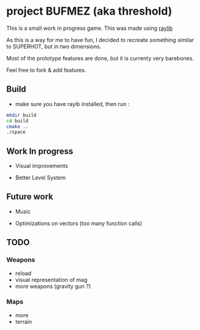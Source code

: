 # project BUFMEZ (aka threshold)

This is a small work in progress game. This was made using [raylib](http://raylib.com)

As this is a way for me to have fun, I decided to recreate something similar to SUPERHOT, but in two dimensions.

Most of the prototype features are done, but it is currenty very barebones.

Feel free to fork & add features.

## Build

- make sure you have rayib installed, then run :

``` sh
mkdir build 
cd build
cmake ..
./space
```


## Work In progress 

- Visual improvements

- Better Level System

## Future work

- Music

- Optimizations on vectors (too many function calls)


## TODO

### Weapons
- reload
- visual representation of mag
- more weapons (gravity gun ?)

### Maps
- more
- terrain
